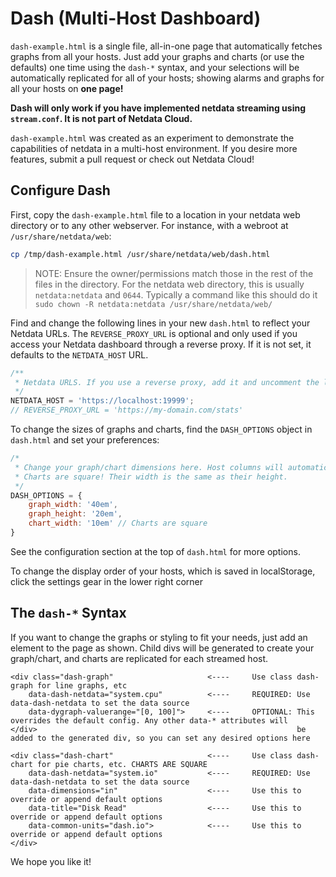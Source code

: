 # Dash (Multi-Host Dashboard)

`dash-example.html` is a single file, all-in-one page that automatically fetches graphs from all your hosts. Just add your graphs and charts (or use the defaults) one time using the `dash-*` syntax, and your selections will be automatically replicated for all of your hosts; showing alarms and graphs for all your hosts on **one page!**

__**Dash will only work if you have implemented netdata streaming using `stream.conf`. It is not part of Netdata Cloud.**__

`dash-example.html` was created as an experiment to demonstrate the capabilities of netdata in a multi-host environment. If you desire more features, submit a pull request or check out Netdata Cloud!

## Configure Dash

First, copy the `dash-example.html` file to a location in your netdata web directory or to any other webserver. For instance, with a webroot at `/usr/share/netdata/web`:
```bash
cp /tmp/dash-example.html /usr/share/netdata/web/dash.html
```

> NOTE: Ensure the owner/permissions match those in the rest of the files in the directory. For the netdata web directory, this is usually `netdata:netdata` and `0644`. Typically a command like this should do it `sudo chown -R netdata:netdata /usr/share/netdata/web/`

Find and change the following lines in your new `dash.html` to reflect your Netdata URLs. The `REVERSE_PROXY_URL` is optional and only used if you access your Netdata dashboard through a reverse proxy. If it is not set, it defaults to the `NETDATA_HOST` URL.

```js
/**
 * Netdata URLS. If you use a reverse proxy, add it and uncomment the line below
 */
NETDATA_HOST = 'https://localhost:19999';
// REVERSE_PROXY_URL = 'https://my-domain.com/stats'
```

To change the sizes of graphs and charts, find the `DASH_OPTIONS` object in `dash.html` and set your preferences:
```js
/*
 * Change your graph/chart dimensions here. Host columns will automatically adjust.  
 * Charts are square! Their width is the same as their height.
 */
DASH_OPTIONS = {
    graph_width: '40em',
    graph_height: '20em',
    chart_width: '10em' // Charts are square
}
```

See the configuration section at the top of `dash.html` for more options.

To change the display order of your hosts, which is saved in localStorage, click the settings gear in the lower right corner


## The `dash-*` Syntax

If you want to change the graphs or styling to fit your needs, just add an element to the page as shown. Child divs will be generated to create your graph/chart, and charts are replicated for each streamed host.
```
<div class="dash-graph"                     <----     Use class dash-graph for line graphs, etc
    data-dash-netdata="system.cpu"          <----     REQUIRED: Use data-dash-netdata to set the data source
    data-dygraph-valuerange="[0, 100]">     <----     OPTIONAL: This overrides the default config. Any other data-* attributes will
</div>                                                          be added to the generated div, so you can set any desired options here

<div class="dash-chart"                     <----     Use class dash-chart for pie charts, etc. CHARTS ARE SQUARE
    data-dash-netdata="system.io"           <----     REQUIRED: Use data-dash-netdata to set the data source
    data-dimensions="in"                    <----     Use this to override or append default options
    data-title="Disk Read"                  <----     Use this to override or append default options
    data-common-units="dash.io">            <----     Use this to override or append default options
</div>
```

We hope you like it!
